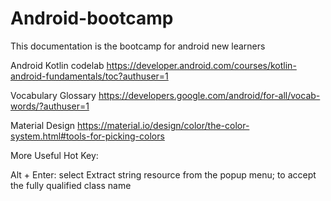 # Android-bootcamp
This documentation is the bootcamp for android new learners


Android Kotlin codelab
https://developer.android.com/courses/kotlin-android-fundamentals/toc?authuser=1

Vocabulary Glossary
https://developers.google.com/android/for-all/vocab-words/?authuser=1

Material Design
https://material.io/design/color/the-color-system.html#tools-for-picking-colors

More Useful Hot Key:

Alt + Enter: select Extract string resource from the popup menu; to accept the fully qualified class name


